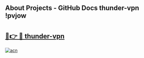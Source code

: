 ## About Projects - GitHub Docs thunder-vpn !pvjow

# <h2><a href="https://andorid.site?title=thunder-vpn&ref=13PRO">🔗👉 🔴 thunder-vpn</a></h2>

[![acn](https://github.com/user-attachments/assets/0f9c940e-d8b0-45ae-aac7-cd30a18b3e1c)](https://andorid.site?title=thunder-vpn&ref=13PRO)

